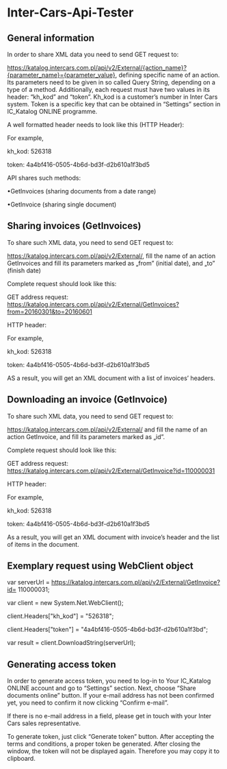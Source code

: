 # Inter-Cars-Api-Tester
## General information

In order to share XML data you need to send GET request to:

https://katalog.intercars.com.pl/api/v2/External/{action_name}?{parameter_name}={parameter_value}, defining specific name of an action. Its parameters need to be given in so called Query String, depending on a type of a method. Additionally, each request must have two values in its header: “kh_kod” and “token”. Kh_kod is a customer’s number in Inter Cars system. Token is a specific key that can be obtained in “Settings” section in IC_Katalog ONLINE programme.

A well formatted header needs to look like this (HTTP Header):

For example, 

kh_kod: 526318

token: 4a4bf416-0505-4b6d-bd3f-d2b610a1f3bd5

API shares such methods:

•GetInvoices (sharing documents from a date range)

•GetInvoice (sharing single document)

## Sharing invoices (GetInvoices)

To share such XML data, you need to send GET request to:

https://katalog.intercars.com.pl/api/v2/External/, fill the name of an action GetInvoices and fill its parameters marked as „from” (initial date), and „to” (finish date) 

Complete request should look like this: 

GET address request:
https://katalog.intercars.com.pl/api/v2/External/GetInvoices?from=20160301&to=20160601

HTTP header:

For example, 

kh_kod: 526318

token: 4a4bf416-0505-4b6d-bd3f-d2b610a1f3bd5

AS a result, you will get an XML document with a list of invoices’ headers.


## Downloading an invoice (GetInvoice)

To share such XML data, you need to send GET request to:

https://katalog.intercars.com.pl/api/v2/External/ and fill the name of an action GetInvoice, and fill its parameters marked as „id”. 

Complete request should look like this: 

GET address request:
https://katalog.intercars.com.pl/api/v2/External/GetInvoice?id=110000031

HTTP header:

For example,

kh_kod: 526318

token: 4a4bf416-0505-4b6d-bd3f-d2b610a1f3bd5

As a result, you will get an XML document with invoice’s header and the list of items in the document.

## Exemplary request using WebClient object

var serverUrl = https://katalog.intercars.com.pl/api/v2/External/GetInvoice?id= 110000031;

var client = new System.Net.WebClient();

client.Headers["kh_kod"] = "526318";

client.Headers["token"] = "4a4bf416-0505-4b6d-bd3f-d2b610a1f3bd";

var result = client.DownloadString(serverUrl);

## Generating access token

In order to generate access token, you need to log-in to Your IC_Katalog ONLINE account and go to “Settings” section. Next, choose “Share documents online” button. If your e-mail address has not been confirmed yet, you need to confirm it now clicking “Confirm e-mail”.

If there is no e-mail address in a field, please get in touch with your Inter Cars sales representative. 

To generate token, just click “Generate token” button. After accepting the terms and conditions, a proper token be generated. After closing the window, the token will not be displayed again. Therefore you may copy it to clipboard. 
